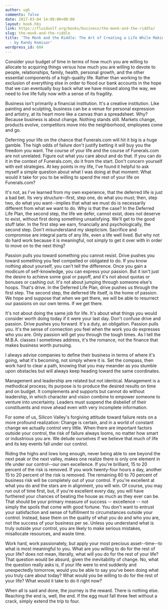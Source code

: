 ```yaml
---
author: ugh
comments: false
date: 2017-03-04 14:09:00+00:00
layout: book.hbs
link: https://fluidself.org/books/business/the-monk-and-the-riddle/
slug: the-monk-and-the-riddle
title: 'The Monk and the Riddle: The Art of Creating a Life While Making a Living
  - by Randy Komisar'
wordpress_id: 604
---
```


Consider your budget of time in terms of how much you are willing to allocate to acquiring things versus how much you are willing to devote to people, relationships, family, health, personal growth, and the other essential components of a high-quality life. Rather than working to the exclusion of everything else in order to flood our bank accounts in the hope that we can eventually buy back what we have missed along the way, we need to live life fully now with a sense of its fragility.

Business isn't primarily a financial institution. It's a creative institution. Like painting and sculpting, business can be a venue for personal expression and artistry, at its heart more like a canvas than a spreadsheet. Why? Because business is about change. Nothing stands still. Markets change, products evolve, competitors move into the neighborhood, employees come and go.

Deferring your life on the chance that Funerals.com will hit it big is a huge gamble. The high odds of failure don't justify betting it will buy you the freedom you want. The course of your life and the course of Funerals.com are not unrelated. Figure out what you care about and do that. If you can do it in the context of Funerals.com, do it from the start. Don't concern yourself with exit strategies. At key points in my life, I've found it helpful to ask myself a simple question about what I was doing at that moment: What would it take for you to be willing to spend the rest of your life on Funerals.com?

It's not, as I've learned from my own experience, that the deferred life is just a bad bet. Its very structure--first, step one, do what you must; then, step two, do what you want--implies that what we must do is necessarily different from what we want to do. Why is that the case? In the Deferred Life Plan, the second step, the life we defer, cannot exist, does not deserve to exist, without first doing something unsatisfying. We'll get to the good stuff later. In the first step we earn, financially and psychologically, the second step. Don't misunderstand my skepticism. Sacrifice and compromise are integral parts of any life, even a life well lived. But why not do hard work because it is meaningful, not simply to get it over with in order to move on to the next thing?

Passion pulls you toward something you cannot resist. Drive pushes you toward something you feel compelled or obligated to do. If you know nothing about yourself, you can't tell the difference. Once you gain a modicum of self-knowledge, you can express your passion. But it isn't just the desire to achieve some goal or payoff, and it's not about quotas or bonuses or cashing out. It's not about jumping through someone else's hoops. That's drive. In the Deferred Life Plan, drive pushes us through the first step. The second step, the deferred life itself, is the home of passion. We hope and suppose that when we get there, we will be able to resurrect our passions on our own terms. If we get there.

It's not about doing the same job for life. It's about what things you would consider worth doing today if it were your last day. Don't confuse drive and passion. Drive pushes you forward. It's a duty, an obligation. Passion pulls you. It's the sense of connection you feel when the work you do expresses who you are. Only passion will get you through the tough times. As I tell the M.B.A. classes I sometimes address, it's the romance, not the finance that makes business worth pursuing.

I always advise companies to define their business in terms of where it's going, what it's becoming, not simply where it is. Set the compass, then work hard to clear a path, knowing that you may meander as you stumble upon obstacles but will always keep heading toward the same coordinates.

Management and leadership are related but not identical. Management is a methodical process; its purpose is to produce the desired results on time and on budget. It complements and supports but cannot do without leadership, in which character and vision combine to empower someone to venture into uncertainty. Leaders must suspend the disbelief of their constituents and move ahead even with very incomplete information.

For some of us, Silicon Valley's forgiving attitude toward failure rests on a more profound realization: Change is certain, and in a world of constant change we actually control very little. When there are important factors outside your control, the risk of failure always looms, no matter how smart or industrious you are. We delude ourselves if we believe that much of life and its key events fall under our control.

Riding the highs and lows long enough, never being able to see beyond the next peak or the next valley, makes one realize there is only one element in life under our control--our own excellence. If you're brilliant, 15 to 20 percent of the risk is removed. If you work twenty-four hours a day, another 15 to 20 percent of the risk is removed. The remaining 60 to 70 percent of business risk will be completely out of your control. If you're excellent at what you do and the stars are in alignment, you will win. Of course, you may run out of time first, but, if you're excellent every day, you will have furthered your chances of beating the house as much as they ever can be. That should be your primary measure of success -- excellence -- not simply the spoils that come with good fortune. You don't want to entrust your satisfaction and sense of fulfillment to circumstances outside your control. Instead, base them on the quality of what you do and who you are, not the success of your business per se. Unless you understand what is truly outside your control, you are likely to make serious mistakes, misallocate resources, and waste time.

Work hard, work passionately, but apply your most precious asset--time--to what is most meaningful to you. What are you willing to do for the rest of your life? does not mean, literally, what will you do for the rest of your life? That question would be absurd, given the inevitability of change. No, what the question really asks is, if your life were to end suddenly and unexpectedly tomorrow, would you be able to say you've been doing what you truly care about today? What would you be willing to do for the rest of your life? What would it take to do it right now?

When all is said and done, the journey is the reward. There is nothing else. Reaching the end is, well, the end. If the egg must fall three feet without a crack, simply extend the trip to four.
